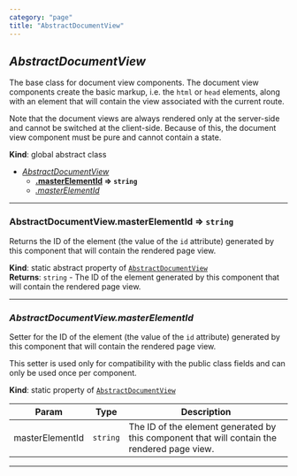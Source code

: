 ```yaml
---
category: "page"
title: "AbstractDocumentView"
---
```


## *AbstractDocumentView*&nbsp;<a name="AbstractDocumentView" href="https://github.com/seznam/ima/tree/17.0.0-rc.3/page/AbstractDocumentView.js#L25" target="_blank"><span class="icon"><i class="fas fa-external-link-alt fa-xs"></i></span></a>
The base class for document view components. The document view components
create the basic markup, i.e. the <code>html</code> or <code>head</code> elements,
along with an element that will contain the view associated with the current
route.

Note that the document views are always rendered only at the server-side and
cannot be switched at the client-side. Because of this, the document view
component must be pure and cannot contain a state.

**Kind**: global abstract class  

* *[AbstractDocumentView](#AbstractDocumentView)*
    * **[.masterElementId](#AbstractDocumentView.masterElementId) ⇒ <code>string</code>**
    * *[.masterElementId](#AbstractDocumentView.masterElementId)*


* * *

### **AbstractDocumentView.masterElementId ⇒ <code>string</code>**&nbsp;<a name="AbstractDocumentView.masterElementId" href="https://github.com/seznam/ima/tree/17.0.0-rc.3/page/AbstractDocumentView.js#L35" target="_blank"><span class="icon"><i class="fas fa-external-link-alt fa-xs"></i></span></a>
Returns the ID of the element (the value of the <code>id</code> attribute)
generated by this component that will contain the rendered page view.

**Kind**: static abstract property of [<code>AbstractDocumentView</code>](#AbstractDocumentView)  
**Returns**: <code>string</code> - The ID of the element generated by this component that
        will contain the rendered page view.  

* * *

### *AbstractDocumentView.masterElementId*&nbsp;<a name="AbstractDocumentView.masterElementId" href="https://github.com/seznam/ima/tree/17.0.0-rc.3/page/AbstractDocumentView.js#L55" target="_blank"><span class="icon"><i class="fas fa-external-link-alt fa-xs"></i></span></a>
Setter for the ID of the element (the value of the <code>id</code> attribute)
generated by this component that will contain the rendered page view.

This setter is used only for compatibility with the public class fields
and can only be used once per component.

**Kind**: static property of [<code>AbstractDocumentView</code>](#AbstractDocumentView)  

| Param | Type | Description |
| --- | --- | --- |
| masterElementId | <code>string</code> | The ID of the element generated by this        component that will contain the rendered page view. |


* * *


